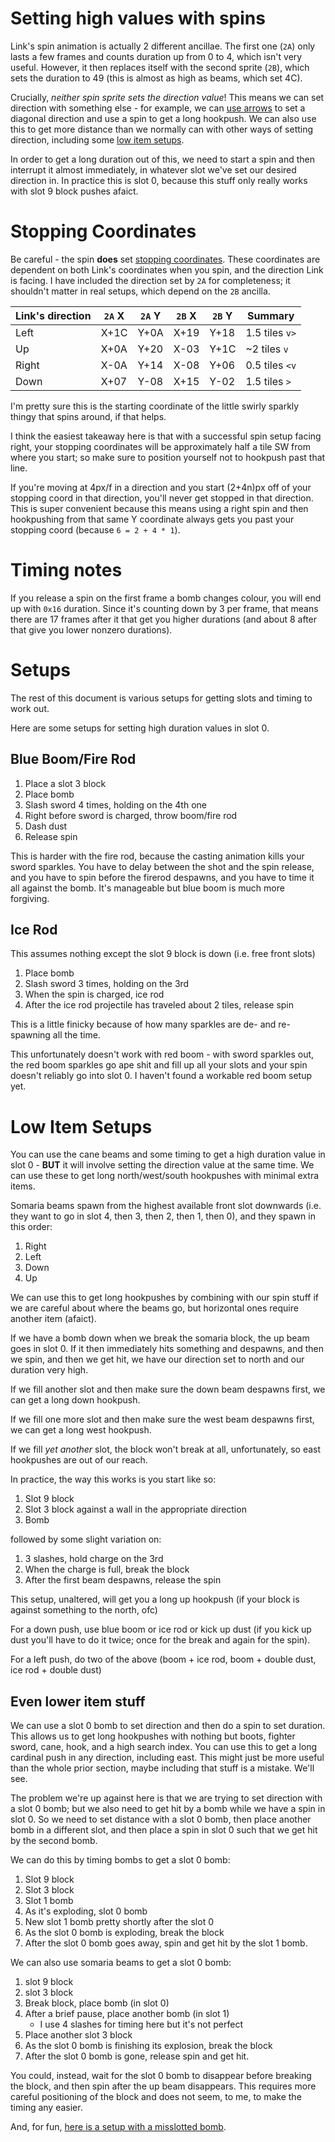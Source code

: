 # Setting high values with spins

Link's spin animation is actually 2 different ancillae. The first one (`2A`) only lasts a few frames and counts duration up from 0 to 4, which isn't very useful. However, it then replaces itself with the second sprite (`2B`), which sets the duration to 49 (this is almost as high as beams, which set 4C).

Crucially, _neither spin sprite sets the direction value_! This means we can set direction with something else - for example, we can [use arrows](arrows.md) to set a diagonal direction and use a spin to get a long hookpush. We can also use this to get more distance than we normally can with other ways of setting direction, including some [low item setups](#low-item-setups).

In order to get a long duration out of this, we need to start a spin and then interrupt it almost immediately, in whatever slot we've set our desired direction in. In practice this is slot 0, because this stuff only really works with slot 9 block pushes afaict.

# Stopping Coordinates

Be careful - the spin **does** set [stopping coordinates](stopping_coordinates.md). These coordinates are dependent on both Link's coordinates when you spin, and the direction Link is facing. I have included the direction set by `2A` for completeness; it shouldn't matter in real setups, which depend on the `2B` ancilla.

| Link's direction | `2A` X | `2A` Y | `2B` X | `2B` Y | Summary        |
| ---------------- | ------ | ------ | ------ | ------ | -------------- |
| Left             | X+1C   | Y+0A   | X+19   | Y+18   | 1.5 tiles `v>` |
| Up               | X+0A   | Y+20   | X-03   | Y+1C   | ~2 tiles `v`   |
| Right            | X-0A   | Y+14   | X-08   | Y+06   | 0.5 tiles `<v` |
| Down             | X+07   | Y-08   | X+15   | Y-02   | 1.5 tiles `>`  |

I'm pretty sure this is the starting coordinate of the little swirly sparkly thingy that spins around, if that helps.

I think the easiest takeaway here is that with a successful spin setup facing right, your stopping coordinates will be approximately half a tile SW from where you start; so make sure to position yourself not to hookpush past that line.

If you're moving at 4px/f in a direction and you start (2+4n)px off of your stopping coord in that direction, you'll never get stopped in that direction. This is super convenient because this means using a right spin and then hookpushing from that same Y coordinate always gets you past your stopping coord (because `6 = 2 + 4 * 1`).

# Timing notes

If you release a spin on the first frame a bomb changes colour, you will end up with `0x16` duration. Since it's counting down by 3 per frame, that means there are 17 frames after it that get you higher durations (and about 8 after that give you lower nonzero durations). 

# Setups

The rest of this document is various setups for getting slots and timing to work out.


Here are some setups for setting high duration values in slot 0.

## Blue Boom/Fire Rod

1. Place a slot 3 block
2. Place bomb
3. Slash sword 4 times, holding on the 4th one
4. Right before sword is charged, throw boom/fire rod
5. Dash dust
6. Release spin

This is harder with the fire rod, because the casting animation kills your sword sparkles. You have to delay between the shot and the spin release, and you have to spin before the firerod despawns, and you have to time it all against the bomb. It's manageable but blue boom is much more forgiving.

## Ice Rod

This assumes nothing except the slot 9 block is down (i.e. free front slots)

1. Place bomb
2. Slash sword 3 times, holding on the 3rd
3. When the spin is charged, ice rod
4. After the ice rod projectile has traveled about 2 tiles, release spin

This is a little finicky because of how many sparkles are de- and re-spawning all the time.

This unfortunately doesn't work with red boom - with sword sparkles out, the red boom sparkles go ape shit and fill up all your slots and your spin doesn't reliably go into slot 0. I haven't found a workable red boom setup yet.

# Low Item Setups

You can use the cane beams and some timing to get a high duration value in slot 0 - **BUT** it will involve setting the direction value at the same time. We can use these to get long north/west/south hookpushes with minimal extra items.

Somaria beams spawn from the highest available front slot downwards (i.e. they want to go in slot 4, then 3, then 2, then 1, then 0), and they spawn in this order:

1. Right
2. Left
3. Down
4. Up

We can use this to get long hookpushes by combining with our spin stuff if we are careful about where the beams go, but horizontal ones require another item (afaict).

If we have a bomb down when we break the somaria block, the up beam goes in slot 0. If it then immediately hits something and despawns, and then we spin, and then we get hit, we have our direction set to north and our duration very high.

If we fill another slot and then make sure the down beam despawns first, we can get a long down hookpush. 

If we fill one more slot and then make sure the west beam despawns first, we can get a long west hookpush.

If we fill *yet another* slot, the block won't break at all, unfortunately, so east hookpushes are out of our reach.

In practice, the way this works is you start like so:

1. Slot 9 block
2. Slot 3 block against a wall in the appropriate direction
3. Bomb

followed by some slight variation on:

1. 3 slashes, hold charge on the 3rd
2. When the charge is full, break the block
3. After the first beam despawns, release the spin

This setup, unaltered, will get you a long up hookpush (if your block is against something to the north, ofc)

For a down push, use blue boom or ice rod or kick up dust (if you kick up dust you'll have to do it twice; once for the break and again for the spin). 

For a left push, do two of the above (boom + ice rod, boom + double dust, ice rod + double dust)

## Even lower item stuff

  We can use a slot 0 bomb to set direction and then do a spin to set duration. This allows us to get long hookpushes with nothing but boots, fighter sword, cane, hook, and a high search index. 
  You can use this to get a long cardinal push in any direction, including east. This might just be more useful than the whole prior section, maybe including that stuff is a mistake. We'll see.

The problem we're up against here is that we are trying to set direction with a slot 0 bomb; but we also need to get hit by a bomb while we have a spin in slot 0. So we need to set distance with a slot 0 bomb, then place another bomb in a different slot, and then place a spin in slot 0 such that we get hit by the second bomb.

We can do this by timing bombs to get a slot 0 bomb:

1. Slot 9 block
2. Slot 3 block
3. Slot 1 bomb
4. As it's exploding, slot 0 bomb
5. New slot 1 bomb pretty shortly after the slot 0
6. As the slot 0 bomb is exploding, break the block
7. After the slot 0 bomb goes away, spin and get hit by the slot 1 bomb.


We can also use somaria beams to get a slot 0 bomb:

1. slot 9 block
2. slot 3 block
3. Break block, place bomb (in slot 0)
4. After a brief pause, place another bomb (in slot 1)
   * I use 4 slashes for timing here but it's not perfect
5. Place another slot 3 block
6. As the slot 0 bomb is finishing its explosion, break the block
7. After the slot 0 bomb is gone, release spin and get hit.

You could, instead, wait for the slot 0 bomb to disappear before breaking the block, and then spin after the up beam disappears. This requires more careful positioning of the block and does not seem, to me, to make the timing any easier.



And, for fun, [here is a setup with a misslotted bomb](bomb_misslot_east.mp4).

